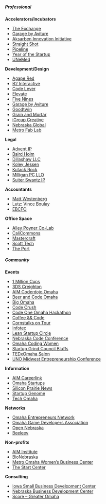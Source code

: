 
##### Professional
**Accelerators/Incubators**

 * [The Exchange](http://www.omahaexchange.co/)
 * [Garage by Aviture](http://garagebyaviture.com/)
 * [Aksarben Innovation Initiative](http://www.aksarbeninnovation.org/)
 * [Straight Shot](http://straightshot.co/)
 * [Pipeline](http://www.pipelineentrepreneurs.com/)
 * [Year of the Startup](http://www.unemed.com/)
 * [UNeMed](http://www.unemed.com/)

**Development/Design**

 * [Agape Red](http://agapered.com/)
 * [B2 Interactive](http://www.b2interactive.com/)
 * [Code Lever](http://codelever.com/)
 * [Elevate](http://www.elevate.co/)
 * [Five Nines](http://gonines.com/)
 * [Garage by Aviture](http://garagebyaviture.com/)
 * [Goodtwin](http://goodtwin.co/)
 * [Grain and Mortar](http://grainandmortar.com/)
 * [iGroup Creative](http://www.igroupcreative.com/)
 * [Nebraska Global](http://www.nebraskaglobal.com/)
 * [Metro Fab Lab](http://fablab.mccinfo.net/)

**Legal**

 * [Advent IP](http://adventip.com/)
 * [Baird Holm](http://www.bairdholm.com/)
 * [Dillashaw LLC](http://www.dillashawllc.com/)
 * [Koley Jessen](http://www.koleyjessen.com/)
 * [Kutack Rock](http://www.kutakrock.com/)
 * [Milligan PC LLO](http://www.milliganpatent.com/)
 * [Suiter Swantz IP](http://www.suiter.com/)

**Accountants**

 * [Matt Westenberg](https://www.linkedin.com/pub/matt-westenburg/29/b53/904)
 * [Lutz: Vince Boulay](http://www.lutz.us/)
 * [EBCFO](http://www.ebcfo.com/)

**Office Space**

 * [Alley Poyner Co-Lab](http://www.alleypoyner.com/collaborators/)
 * [CaliCommons](http://calicommons.com/)
 * [Mastercraft](http://themastercraft.com/)
 * [Scott Tech](http://www.scott-technology.com/)
 * [The Port](https://www.facebook.com/pages/The-Port-at-IWCC/654836467961702)

##### Community

**Events**

 * [1 Million Cups](https://web.archive.org/web/20160504161132/http://omaha.sites.1millioncups.com/)
 * [3DS Creighton](https://web.archive.org/web/20160504161132/http://creighton.3daystartup.org/)
 * [AIM Coderdojo Omaha](https://web.archive.org/web/20160504161132/http://aimforbrilliance.org/coderdojo/)
 * [Beer and Code Omaha](https://web.archive.org/web/20160504161132/http://www.beerandcode.org/)
 * [Big Omaha](https://web.archive.org/web/20160504161132/http://bigomaha.com/)
 * [Code Crush](https://web.archive.org/web/20160504161132/https://codecrush.unomaha.edu/)
 * [Code One Omaha Hackathon](https://web.archive.org/web/20160504161132/http://www.codeoneomaha.com/)
 * [Coffee && Code](https://web.archive.org/web/20160504161132/http://www.meetup.com/coffeeandcode/)
 * [Cornstalks on Tour](https://web.archive.org/web/20160504161132/https://www.omahachamber.org/members/events/?view=header&eh_id=39)
 * [Infotec](https://web.archive.org/web/20160504161132/http://infotec.org/)
 * [Lean Startup Circle](https://web.archive.org/web/20160504161132/http://www.meetup.com/Lean-Startup-Circle-Omaha/)
 * [Nebraska Code Conference](https://web.archive.org/web/20160504161132/http://nebraskacode.com/)
 * [Omaha Coding Women](https://web.archive.org/web/20160504161132/https://www.facebook.com/OmaCodingWomen)
 * [Startup Grind Council Bluffs](https://web.archive.org/web/20160504161132/http://www.meetup.com/Startup-Grind-Council-Bluffs)
 * [TEDxOmaha Salon](https://web.archive.org/web/20160504161132/http://tedxomaha.com/)
 * [UNO Midwest Entrepreneurship Conference](https://web.archive.org/web/20160504161132/http://www.unomaha.edu/college-of-business-administration/center-for-innovation-entrepreneurship-franchising/events-and-opportunities/mwec.php)

**Information**

 * [AIM Careerlink](https://web.archive.org/web/20160504161132/http://careerlink.com/)
 * [Omaha Startups](https://web.archive.org/web/20160504161132/http://omahastartups.org/)
 * [Silicon Prairie News](https://web.archive.org/web/20160504161132/http://siliconprairienews.com/)
 * [Startup Genome](https://web.archive.org/web/20160504161132/http://www.startupgenome.co/)
 * [Tech Omaha](https://web.archive.org/web/20160504161132/http://techomaha.com/)

**Networks**

 * [Omaha Entrepreneurs Network  
](https://web.archive.org/web/20160504161132/https://www.linkedin.com/groups/Omaha-Entrepreneur-Network-4722871)
 * [Omaha Game Developers Association  
](https://web.archive.org/web/20160504161132/http://omahagamedev.com/)
 * [Open Nebraska  
](https://web.archive.org/web/20160504161132/http://opennebraska.io/)
 * [Beeleev](https://web.archive.org/web/20160504161132/https://www.beeleev.com/team)

**Non-profits**

 * [AIM Institute](https://web.archive.org/web/20160504161132/http://aimforbrilliance.org/)
 * [BioNebraska](https://web.archive.org/web/20160504161132/http://www.bionebraska.org/)
 * [Metro Omaha Women’s Business Center](https://web.archive.org/web/20160504161132/http://mowbcf.org/about/)
 * [The Start Center](https://web.archive.org/web/20160504161132/https://www.facebook.com/startcenteromaha)

**Consulting**

 * [Iowa Small Business Development Center  
](https://web.archive.org/web/20160504161132/http://www.iowasbdc.org/)
 * [Nebraska Business Development Center](https://web.archive.org/web/20160504161132/http://nbdc.unomaha.edu/)
 * [Score – Greater Omaha](https://web.archive.org/web/20160504161132/https://omaha.score.org/)